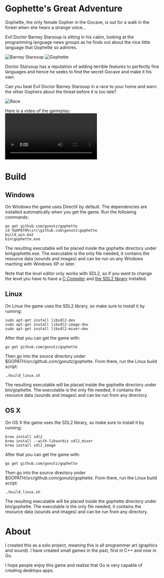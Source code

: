 # Gophette's Great Adventure

Gophette, the only female Gopher in the Gocave, is out for a walk in the forest when she hears a strange voice...

Evil Doctor Barney Starsoup is sitting in his cabin, looking at the programming language news groups as he finds out about the nice little language that Gophette so admires.

![Barney Starsoup](https://raw.githubusercontent.com/gophergala2016/gophette/master/screenshots/barney_starsoup.png)
![Gophette](https://raw.githubusercontent.com/gophergala2016/gophette/master/screenshots/gophette.png)

Doctor Starsoup has a reputation of adding terrible features to perfectly fine languages and hence he seeks to find the secret Gocave and make it his own.

Can you beat Evil Doctor Barney Starsoup in a race to your home and warn the other Gophers about the threat before it is too late?

![Race](https://raw.githubusercontent.com/gophergala2016/gophette/master/screenshots/race.png)

Here is a video of the gameplay:
![Gameplay](https://github.com/gophergala2016/gophette/raw/master/screenshots/gameplay.flv)

# Build

## Windows

On Windows the game uses DirectX by default. The dependencies are installed automatically when you get the game.
Run the following commands:

	go get github.com/gonutz/gophette
	cd %GOPATH%\src\github.com\gonutz\gophette
	build_win.bat
	bin\gophette.exe

The resulting executable will be placed inside the gophette directory under bin\gophette.exe. The executable is the only file needed, it contains the resource data (sounds and images) and can be run on any Windows maching with Windows XP or later.

Note that the *level editor* only works with SDL2, so if you want to change the level you have to have a [C Compiler](http://sourceforge.net/projects/mingw/files/) and [the SDL2 library](https://www.libsdl.org/download-2.0.php) installed.

## Linux

On Linux the game uses the SDL2 library, so make sure to install it by running:

	sudo apt-get install libsdl2-dev
	sudo apt-get install libsdl2-image-dev
	sudo apt-get install libsdl2-mixer-dev

After that you can get the game with:

	go get github.com/gonutz/gophette

Then go into the source directory under $GOPATH/src/github.com/gonutz/gophette. From there, run the Linux build script:

	./build_linux.sh

The resulting executable will be placed inside the gophette directory under bin/gophette. The executable is the only file needed, it contains the resource data (sounds and images) and can be run from any directory.

## OS X

On OS X the game uses the SDL2 library, so make sure to install it by running:

	brew install sdl2
	brew install --with-libvorbis sdl2_mixer
	brew install sdl2_image

After that you can get the game with:

	go get github.com/gonutz/gophette

Then go into the source directory under $GOPATH/src/github.com/gonutz/gophette. From there, run the Linux build script:

	./build_linux.sh

The resulting executable will be placed inside the gophette directory under bin/gophette. The executable is the only file needed, it contains the resource data (sounds and images) and can be run from any directory.

# About

I created this as a solo project, meaning this is all programmer art (graphics and sound). I have created small games in the past, first in C++ and now in Go.

I hope people enjoy this game and realize that Go is very capable of creating desktops apps.
